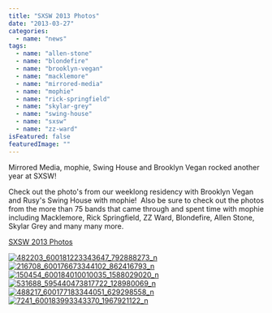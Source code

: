 ```yaml
---
title: "SXSW 2013 Photos"
date: "2013-03-27"
categories: 
  - name: "news"
tags: 
  - name: "allen-stone"
  - name: "blondefire"
  - name: "brooklyn-vegan"
  - name: "macklemore"
  - name: "mirrored-media"
  - name: "mophie"
  - name: "rick-springfield"
  - name: "skylar-grey"
  - name: "swing-house"
  - name: "sxsw"
  - name: "zz-ward"
isFeatured: false
featuredImage: ""
---
```


Mirrored Media, mophie, Swing House and Brooklyn Vegan rocked another year at SXSW!

Check out the photo's from our weeklong residency with Brooklyn Vegan and Rusy's Swing House with mophie!  Also be sure to check out the photos from the more than 75 bands that came through and spent time with mophie including Macklemore, Rick Springfield, ZZ Ward, Blondefire, Allen Stone, Skylar Grey and many many more.

[SXSW 2013 Photos](https://www.facebook.com/media/set/?set=a.600175130010923.1073741825.205817726113334&type=1 "SXSW Photos")

[![482203_600181223343647_792888273_n](http://www.mirroredmedia.com/wp-content/uploads/2013/03/482203_600181223343647_792888273_n-150x150.jpg)![216708_600176673344102_862416793_n](http://www.mirroredmedia.com/wp-content/uploads/2013/03/216708_600176673344102_862416793_n-150x150.jpg)![150454_600184010010035_1588029020_n](http://www.mirroredmedia.com/wp-content/uploads/2013/03/150454_600184010010035_1588029020_n-150x150.jpg)![531688_595440473817722_128980069_n](http://www.mirroredmedia.com/wp-content/uploads/2013/03/531688_595440473817722_128980069_n-150x150.jpg)![488217_600177183344051_629298558_n](http://www.mirroredmedia.com/wp-content/uploads/2013/03/488217_600177183344051_629298558_n-150x150.jpg)![7241_600183993343370_1967921122_n](http://www.mirroredmedia.com/wp-content/uploads/2013/03/7241_600183993343370_1967921122_n-150x150.jpg)](https://www.facebook.com/media/set/?set=a.600175130010923.1073741825.205817726113334&type=1 "SXSW Photos")
